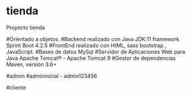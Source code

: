 # tienda
Proyecto tienda 

#Orientado a objetos.
#Backend realizado con Java JDK:11 framework Sprint Boot 4.2.5
#FrontEnd realizado con HtML, sass bootstrap , JavaScript.
#Bases de datos MySql
#Servidor de Aplicaciones Web para Java Apache Tomcat® - Apache Tomcat 9
#Gestor de dependencias Maven, versión 3.6+

#admin
#admininicial - admin123456

#cliente 

